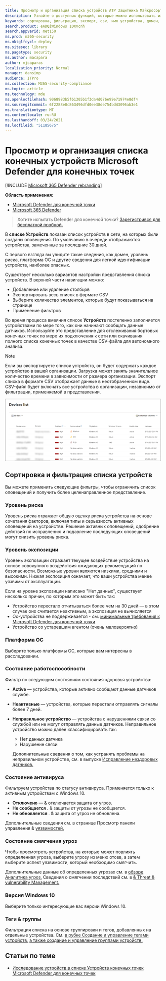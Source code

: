 ```yaml
---
title: Просмотр и организация списка устройств ATP Защитника Майкрософт
description: Узнайте о доступных функций, которые можно использовать из списка Устройств, таких как сортировка, фильтрация и экспорт списка для расширения исследований.
keywords: сортировка, фильтрация, экспорт, csv, имя устройства, домен, последний увиденный, внутренний IP, состояние здоровья, активные оповещения, активные обнаружения вредоносных программ, категория угроз, оповещения о просмотре, сеть, подключение, вредоносные программы, тип, похититель паролей, вымогатель, эксплойт, угроза, общее вредоносное ПО, нежелательное программное обеспечение
search.product: eADQiWindows 10XVcnh
search.appverid: met150
ms.prod: m365-security
ms.mktglfcycl: deploy
ms.sitesec: library
ms.pagetype: security
ms.author: macapara
author: mjcaparas
localization_priority: Normal
manager: dansimp
audience: ITPro
ms.collection: M365-security-compliance
ms.topic: article
ms.technology: mde
ms.openlocfilehash: 9068983b5f61305b1f3da4d076e99e71974e8df4
ms.sourcegitcommit: 6f2288e0c863496dfd0ee38de754bd43096ab3e1
ms.translationtype: MT
ms.contentlocale: ru-RU
ms.lasthandoff: 03/24/2021
ms.locfileid: "51185675"
---
```

# <a name="view-and-organize-the-microsoft-defender-for-endpoint-devices-list"></a>Просмотр и организация списка конечных устройств Microsoft Defender для конечных точек

[!INCLUDE [Microsoft 365 Defender rebranding](../../includes/microsoft-defender.md)]


**Область применения:**
- [Microsoft Defender для конечной точки](https://go.microsoft.com/fwlink/p/?linkid=2154037)
- [Microsoft 365 Defender](https://go.microsoft.com/fwlink/?linkid=2118804)

> Хотите испытать Defender для конечной точки? [Зарегистрився для бесплатной пробной.](https://www.microsoft.com/microsoft-365/windows/microsoft-defender-atp?ocid=docs-wdatp-machinesview-abovefoldlink)


В **списке Устройств** показан список устройств в сети, на которых были созданы оповещения. По умолчанию в очереди отображаются устройства, замеченные за последние 30 дней.  

С первого взгляда вы увидите такие сведения, как домен, уровень риска, платформа ОС и другие сведения для легкой идентификации устройств, наиболее опасных.

Существует несколько вариантов настройки представления списка устройств. В верхней части навигации можно:

- Добавление или удаление столбцов
- Экспортировать весь список в формате CSV
- Выберите количество элементов, которые будут показываться на странице
- Применение фильтров

Во время процесса вмеяния список **Устройств** постепенно заполняется устройствами по мере того, как они начинают сообщать данные датчиков. Используйте это представление для отслеживания бортовых конечных точек по мере их подключения к сети или скачивания полного списка конечных точек в качестве CSV-файла для автономного анализа.

>[!NOTE]
> Если вы экспортируете список устройств, он будет содержать каждое устройство в вашей организации. Загрузка может занять значительное количество времени в зависимости от размера организации. Экспорт списка в формате CSV отображает данные в неотобраченном виде. CSV-файл будет включать все устройства в организации, независимо от фильтрации, применяемой в представлении.

![Изображение списка устройств со списком устройств](images/device-list.png)

## <a name="sort-and-filter-the-device-list"></a>Сортировка и фильтрация списка устройств

Вы можете применить следующие фильтры, чтобы ограничить список оповещений и получить более целенаправленное представление.

### <a name="risk-level"></a>Уровень риска

Уровень риска отражает общую оценку риска устройства на основе сочетания факторов, включая типы и серьезность активных оповещений на устройстве. Решение активных оповещений, одобрение действий по исправлению и подавление последующих оповещений могут снизить уровень риска.

### <a name="exposure-level"></a>Уровень экспозиции

Уровень экспозиции отражает текущее воздействие устройства на основе совокупного воздействия ожидающих рекомендаций по безопасности. Возможные уровни являются низкими, средними и высокими. Низкая экспозиция означает, что ваши устройства менее уязвимы от эксплуатации.

Если на уровне экспозиции написано "Нет данных", существует несколько причин, по которым это может быть так:

- Устройство перестало отчитываться более чем на 30 дней — в этом случае оно считается неактивным, а экспозиция не вычисляется
- Ос-устройства не поддерживается - см. [минимальные требования к Microsoft Defender для конечной точки](minimum-requirements.md)
- Устройство со устаревшим агентом (очень маловероятно)

### <a name="os-platform"></a>Платформа ОС

Выберите только платформы ОС, которые вам интересны в расследовании.

### <a name="health-state"></a>Состояние работоспособности

Фильтр по следующим состояниям состояния здоровья устройства:

- **Active** — устройства, которые активно сообщают данные датчиков службе.
- **Неактивные** — устройства, которые перестали отправлять сигналы более 7 дней.
- **Неправильное устройство** — устройства с нарушениями связи со службой или не могут отправлять данные датчиков. Неправильное устройство можно далее классифицировать так:
  - Нет данных датчика
  - Нарушение связи

  Дополнительные сведения о том, как устранять проблемы на неправильном устройстве, см. в выпуске [Исправление нездоровых датчиков.](fix-unhealthy-sensors.md)

### <a name="antivirus-status"></a>Состояние антивируса

Фильтруем устройства по статусу антивируса. Применяется только к активным устройствам с Windows 10.

- **Отключено** — & отключается защита от угроз.
- **Не сообщается** . & защиты от угрозы не сообщается.
- **Не обновляется** . & защита от угроз не обновлена.

Дополнительные сведения см. в странице Просмотр панели управления & [уязвимостей.](tvm-dashboard-insights.md)

### <a name="threat-mitigation-status"></a>Состояние смягчения угроз

Чтобы просмотреть устройства, на которые может повлиять определенная угроза, выберите угрозу из меню отсев, а затем выберите аспект уязвимости, который необходимо смягчить.

Дополнительные данные об определенных угрозах см. в [обзоре Аналитика угроз.](threat-analytics.md) Сведения о смягчении последствий см. в [& Threat & vulnerability Management.](next-gen-threat-and-vuln-mgt.md)

### <a name="windows-10-version"></a>Версия Windows 10

Выберите только интересующие вас версии Windows 10.

### <a name="tags--groups"></a>Теги & группы

Фильтрация списка на основе группировки и тегов, добавленных на отдельные устройства. См. [в рубке Создание и управление тегами устройств,](machine-tags.md) [а также создание и управление группами устройств.](machine-groups.md)

## <a name="related-topics"></a>Статьи по теме

- [Исследование устройств в списке Устройств конечных точек Microsoft Defender для конечных точек](investigate-machines.md)
